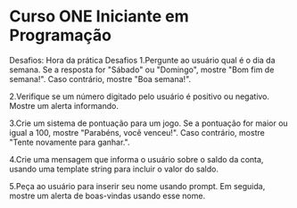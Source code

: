 # Curso ONE Iniciante em Programação

Desafios: Hora da prática
Desafios
1.Pergunte ao usuário qual é o dia da semana. Se a resposta for "Sábado" ou "Domingo", mostre "Bom fim de semana!". Caso contrário, mostre "Boa semana!".

2.Verifique se um número digitado pelo usuário é positivo ou negativo. Mostre um alerta informando.

3.Crie um sistema de pontuação para um jogo. Se a pontuação for maior ou igual a 100, mostre "Parabéns, você venceu!". Caso contrário, mostre "Tente novamente para ganhar.".

4.Crie uma mensagem que informa o usuário sobre o saldo da conta, usando uma template string para incluir o valor do saldo.

5.Peça ao usuário para inserir seu nome usando prompt. Em seguida, mostre um alerta de boas-vindas usando esse nome.

